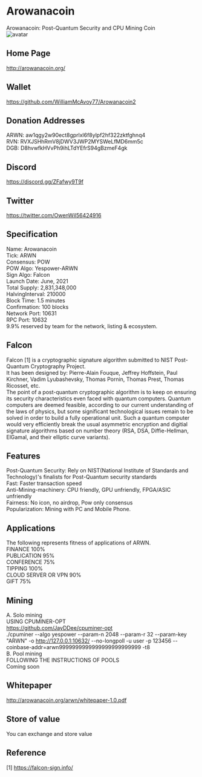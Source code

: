 # Arowanacoin
Arowanacoin: Post-Quantum Security and CPU Mining Coin   
![avatar](http://arowanacoin.org/assets/img/logo.png)

## Home Page
http://arowanacoin.org/

## Wallet
https://github.com/WilliamMcAvoy77/Arowanacoin2

## Donation Addresses
ARWN: aw1qgy2w90ect8gprlxl6f8ylpf2hf322zktfghnq4  
RVN: RVXJSHhRmV8jDWV3JWP2MYSWeLfMD6mm5c  
DGB: D8hvwfkHVvPh9ihLTdYEfrS94gBzmeF4gk  

## Discord
https://discord.gg/ZFafwy9T9f  

## Twitter
https://twitter.com/OwenWil56424916  

## Specification
Name: Arowanacoin  
Tick: ARWN  
Consensus: POW  
POW Algo: Yespower-ARWN  
Sign Algo: Falcon  
Launch Date: June, 2021  
Total Supply: 2,831,348,000  
HalvingInterval: 210000  
Block Time: 1.5 minutes  
Confirmation: 100 blocks  
Network Port: 10631  
RPC Port: 10632  
9.9% reserved by team for the network, listing & ecosystem.  

## Falcon
Falcon [1] is a cryptographic signature algorithm submitted to NIST Post-Quantum Cryptography Project.  
It has been designed by: Pierre-Alain Fouque, Jeffrey Hoffstein, Paul Kirchner, Vadim Lyubashevsky, Thomas Pornin, Thomas Prest, Thomas Ricosset, etc.  
The point of a post-quantum cryptographic algorithm is to keep on ensuring its security characteristics even faced with quantum computers. Quantum computers are deemed feasible, according to our current understanding of the laws of physics, but some significant technological issues remain to be solved in order to build a fully operational unit. Such a quantum computer would very efficiently break the usual asymmetric encryption and digitial signature algorithms based on number theory (RSA, DSA, Diffie-Hellman, ElGamal, and their elliptic curve variants).  

## Features
Post-Quantum Security: Rely on NIST(National Institute of Standards and Technology)'s finalists for Post-Quantum security standards  
Fast: Faster transaction speed  
Anti-Mining-machinery: CPU friendly, GPU unfriendly, FPGA/ASIC unfriendly  
Fairness: No icon, no airdrop, Pow only consensus  
Popularization: Mining with PC and Mobile Phone.  


## Applications
The following represents fitness of applications of ARWN.  
FINANCE 100%  
PUBLICATION 95%  
CONFERENCE 75%  
TIPPING 100%  
CLOUD SERVER OR VPN 90%  
GIFT 75%  

## Mining
A. Solo mining  
USING CPUMINER-OPT  
https://github.com/JayDDee/cpuminer-opt  
./cpuminer --algo yespower --param-n 2048 --param-r 32 --param-key "ARWN" -o http://127.0.0.1:10632/ --no-longpoll -u user -p 123456 --coinbase-addr=arwn9999999999999999999999999 -t8  
B. Pool mining  
FOLLOWING THE INSTRUCTIONS OF POOLS  
Coming soon  

## Whitepaper
http://arowanacoin.org/arwn/whitepaper-1.0.pdf  

## Store of value
You can exchange and store value  

## Reference
[1] https://falcon-sign.info/  

